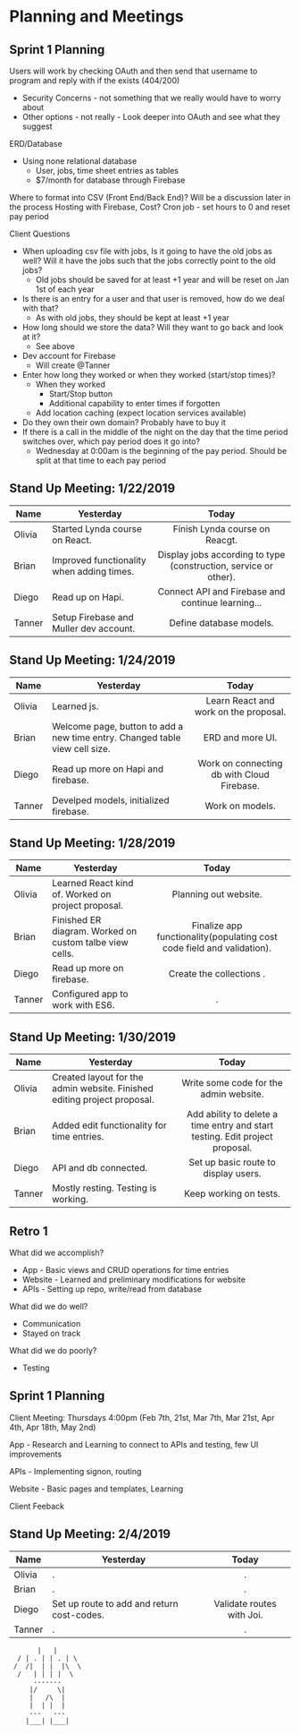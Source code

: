 # Planning and Meetings

## Sprint 1 Planning

Users will work by checking OAuth and then send that username to program and reply with if the exists (404/200)
  * Security Concerns - not something that we really would have to worry about
  * Other options - not really - Look deeper into OAuth and see what they suggest
  
ERD/Database
  * Using none relational database
    * User, jobs, time sheet entries as tables
    * $7/month for database through Firebase
    
Where to format into CSV (Front End/Back End)? Will be a discussion later in the process
Hosting with Firebase, Cost?
Cron job - set hours to 0 and reset pay period


Client Questions
  * When uploading csv file with jobs, Is it going to have the old jobs as well? Will it have the jobs such that the jobs correctly point to the old jobs?
    * Old jobs should be saved for at least +1 year and will be reset on Jan 1st of each year
  * Is there is an entry for a user and that user is removed, how do we deal with that?
    * As with old jobs, they should be kept at least +1 year
  * How long should we store the data? Will they want to go back and look at it?
    * See above
  * Dev account for Firebase
    * Will create @Tanner
  * Enter how long they worked or when they worked (start/stop times)?
    * When they worked
      * Start/Stop button
      * Additional capability to enter times if forgotten
    * Add location caching (expect location services available)
  * Do they own their own domain? Probably have to buy it
  * If there is a call in the middle of the night on the day that the time period switches over, which pay period does it go into?
    * Wednesday at 0:00am is the beginning of the pay period. Should be split at that time to each pay period

## Stand Up Meeting: 1/22/2019
  
| Name | Yesterday     | Today         | 
| ---- | ------------- |:-------------:| 
| Olivia | Started Lynda course on React. | Finish Lynda course on Reacgt. | 
| Brian | Improved functionality when adding times. | Display jobs according to type (construction, service or other). |
| Diego | Read up on Hapi. | Connect API and Firebase and continue learning... |
| Tanner | Setup Firebase and Muller dev account. |  Define database models. |

## Stand Up Meeting: 1/24/2019
  
| Name | Yesterday     | Today         | 
| ---- | ------------- |:-------------:| 
| Olivia | Learned js. | Learn React and work on the proposal. | 
| Brian | Welcome page, button to add a new time entry. Changed table view cell size. | ERD and more UI. |
| Diego | Read up more on Hapi and firebase. | Work on connecting db with Cloud Firebase. |
| Tanner | Develped models, initialized firebase. |  Work on models. |

## Stand Up Meeting: 1/28/2019
  
| Name | Yesterday     | Today         | 
| ---- | ------------- |:-------------:| 
| Olivia | Learned React kind of. Worked on project proposal. | Planning out website. | 
| Brian | Finished ER diagram. Worked on custom talbe view cells. | Finalize app functionality(populating cost code field and validation). |
| Diego | Read up more on firebase. | Create the collections . |
| Tanner | Configured app to work with ES6. |  . |

## Stand Up Meeting: 1/30/2019
  
| Name | Yesterday     | Today         | 
| ---- | ------------- |:-------------:| 
| Olivia | Created layout for the admin website. Finished editing project proposal. | Write some code for the admin website. | 
| Brian | Added edit functionality for time entries. | Add ability to delete a time entry and start testing. Edit project proposal.|
| Diego | API and db connected. | Set up basic route to display users. |
| Tanner | Mostly resting. Testing is working. |  Keep working on tests. |

## Retro 1

What did we accomplish?
  * App - Basic views and CRUD operations for time entries
  * Website - Learned and preliminary modifications for website
  * APIs - Setting up repo, write/read from database
  
What did we do well?
  * Communication
  * Stayed on track
 
What did we do poorly?
  * Testing

## Sprint 1 Planning
Client Meeting: Thursdays 4:00pm (Feb 7th, 21st, Mar 7th, Mar 21st, Apr 4th, Apr 18th, May 2nd)

App - Research and Learning to connect to APIs and testing, few UI improvements

APIs - Implementing signon, routing

Website - Basic pages and templates, Learning

Client Feeback

## Stand Up Meeting: 2/4/2019
  
| Name | Yesterday     | Today         | 
| ---- | ------------- |:-------------:| 
| Olivia | . | . | 
| Brian | . | . |
| Diego | Set up route to add and return cost-codes. | Validate routes with Joi. |
| Tanner | . | . |
   
           |   |
      / | . | | . | \
     /  /|  | |  |\  \
      /   | | | |  \ 
          -------
         |/     \|
         |   /\  |
         |  | |  |
         ---   ---
        |___| |___| 
